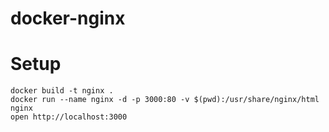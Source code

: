 # docker-nginx

# Setup

    docker build -t nginx .
    docker run --name nginx -d -p 3000:80 -v $(pwd):/usr/share/nginx/html nginx
    open http://localhost:3000
